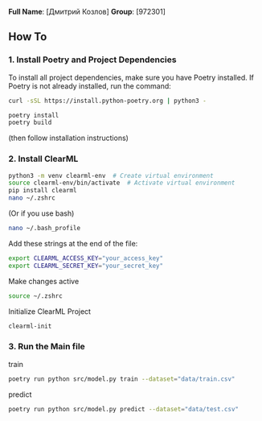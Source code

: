 **Full Name**: [Дмитрий Козлов]
**Group**: [972301]

## How To

### 1. **Install Poetry and Project Dependencies**
To install all project dependencies, make sure you have Poetry installed. If Poetry is not already installed, run the command:


```bash
curl -sSL https://install.python-poetry.org | python3 -

poetry install
poetry build
```
(then follow installation instructions)

### **2. Install ClearML** ###

```bash
python3 -m venv clearml-env  # Create virtual environment
source clearml-env/bin/activate  # Activate virtual environment
pip install clearml
nano ~/.zshrc
```

(Or if you use bash)
```bash
nano ~/.bash_profile
```

Add these strings at the end of the file:
```bash
export CLEARML_ACCESS_KEY="your_access_key"
export CLEARML_SECRET_KEY="your_secret_key"
```

Make changes active
```bash
source ~/.zshrc
```

Initialize ClearML Project
```bash
clearml-init
```

### **3. Run the Main file**

train
```bash
poetry run python src/model.py train --dataset="data/train.csv"
```

predict
```bash
poetry run python src/model.py predict --dataset="data/test.csv"
```

